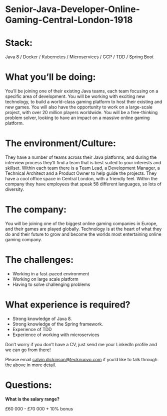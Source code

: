 # Senior-Java-Developer-Online-Gaming-Central-London-1918

# Stack: 

Java 8 / Docker / Kubernetes / Microservices / GCP / TDD / Spring Boot

# What you’ll be doing: 

You’ll be joining one of their existing Java teams, each team focusing on a specific area of development. You will be working with exciting new technology, to build a world-class gaming platform to host their existing and new games. You will also have the opportunity to work on a large-scale project, with over 20 million players worldwide. You will be a free-thinking problem solver, looking to have an impact on a massive online gaming platform. 

# The environment/Culture: 

They have a number of teams across their Java platforms, and during the interview process they’ll find a team that is best suited to your interests and skillset. Within each team there is a Team Lead, a Development Manager, a Technical Architect and a Product Owner to help guide the projects. They have a cool office space in Central London, with a friendly feel. Within the company they have employees that speak 58 different languages, so lots of diversity. 

# The company: 

You will be joining one of the biggest online gaming companies in Europe, and their games are played globally. Technology is at the heart of what they do and their future to grow and become the worlds most entertaining online gaming company. 

# The challenges: 

-	Working in a fast-paced environment
-	Working on large scale platform
-	Having to solve challenging problems 

# What experience is required?

-	Strong knowledge of Java 8.
-	Strong knowledge of the Spring framework. 
-	Experience of TDD
-	Experience of working with microservices 

Don’t worry if you don’t have a CV, just send me your LinkedIn profile and we can go from there!

Please email calvin.dickinson@tecknuovo.com if you’d like to talk through the above in more detail.

# Questions:
**What is the salary range?**

£60 000 - £70 000 + 10% bonus 

